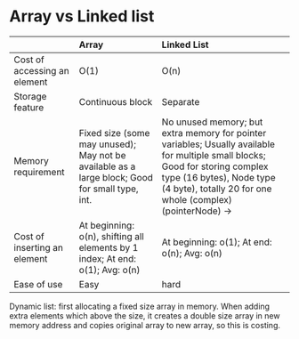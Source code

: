 # Array vs Linked list

|                              | Array                                    | Linked List                              |
| :--------------------------- | :--------------------------------------- | :--------------------------------------- |
| Cost of accessing an element | O(1)                                     | O(n)                                     |
| Storage feature              | Continuous block                         | Separate                                 |
| Memory requirement           | Fixed size (some may unused); May not be available as a large block; Good for small type, int. | No unused memory; but extra memory for pointer variables; Usually available for multiple small blocks; Good for storing complex type (16 bytes), Node  type (4 byte), totally 20 for one whole (complex)(pointerNode)  -> |
| Cost of inserting an element | At beginning: o(n), shifting all elements by 1 index; At end: o(1); Avg: o(n) | At beginning: o(1); At end: o(n); Avg: o(n) |
| Ease of use                  | Easy                                     | hard                                     |


Dynamic list: first allocating a fixed size array in memory. When adding extra elements which above the size, it creates a double size array in new memory address and copies original array to new array, so this is costing.